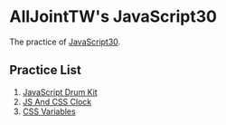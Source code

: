 # AllJointTW's JavaScript30
The practice of [JavaScript30](https://javascript30.com).

## Practice List
1. [JavaScript Drum Kit](https://alljointtw.github.io/AllJointJavaScript30/01JavaScriptDrumKit/01JavaScriptDrumKit.html)
2. [JS And CSS Clock](https://alljointtw.github.io/AllJointJavaScript30/02JSAndCSSClock/02JSAndCSSClock.html)
3. [CSS Variables](https://alljointtw.github.io/AllJointJavaScript30/02JSAndCSSClock/03CSSVariables.html)

